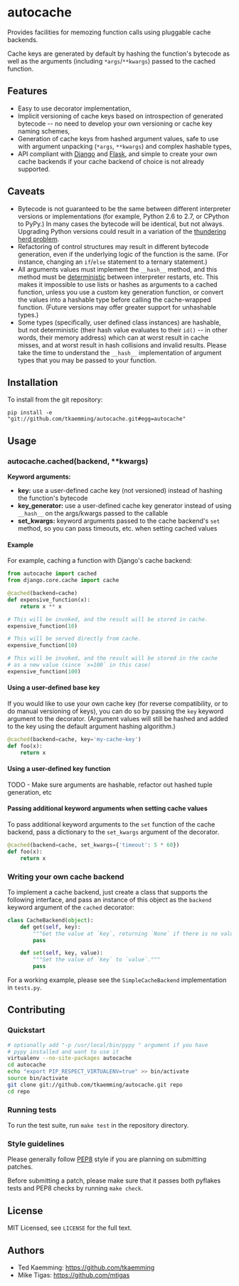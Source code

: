 # autocache

Provides facilities for memozing function calls using pluggable cache backends.

Cache keys are generated by default by hashing the function's bytecode as well
as the arguments (including `*args`/`**kwargs`) passed to the cached function.

## Features

* Easy to use decorator implementation,
* Implicit versioning of cache keys based on introspection of generated
  bytecode -- no need to develop your own versioning or cache key naming schemes,
* Generation of cache keys from hashed argument values, safe to use with
  argument unpacking (`*args`, `**kwargs`) and complex hashable types,
* API compliant with [Django](https://docs.djangoproject.com/en/dev/topics/cache/)
  and [Flask](http://flask.pocoo.org/docs/patterns/caching/), and simple to
  create your own cache backends if your cache backend of choice is not already
  supported.

## Caveats

* Bytecode is not guaranteed to be the same between different interpreter
  versions or implementations (for example, Python 2.6 to 2.7, or CPython to
  PyPy.) In many cases the bytecode will be identical, but not always. Upgrading
  Python versions could result in a variation of the
  [thundering herd problem](http://en.wikipedia.org/wiki/Thundering_herd_problem).
* Refactoring of control structures may result in different bytecode generation,
  even if the underlying logic of the function is the same. (For instance,
  changing an `if`/`else` statement to a ternary statement.)
* All arguments values must implement the `__hash__` method, and this method
  must be [deterministic](http://en.wikipedia.org/wiki/Deterministic_algorithm)
  between interpreter restarts, etc. This makes it impossible to use lists or
  hashes as arguments to a cached function, unless you use a custom key
  generation function, or convert the values into a hashable type before calling
  the cache-wrapped function. (Future versions may offer greater support for
  unhashable types.)
* Some types (specifically, user defined class instances) are hashable, but not
  deterministic (their hash value evaluates to their `id()` -- in other words,
  their memory address) which can at worst result in cache misses, and at worst
  result in hash collisions and invalid results. Please take the time to
  understand the `__hash__` implementation of argument types that you may be
  passed to your function.

## Installation

To install from the git repository:

    pip install -e "git://github.com/tkaemming/autocache.git#egg=autocache"

## Usage

### autocache.cached(backend, \*\*kwargs)

**Keyword arguments:**

* **key:** use a user-defined cache key (not versioned) instead of hashing the
  function's bytecode
* **key_generator:** use a user-defined cache key generator instead of using
  `__hash__` on the args/kwargs passed to the callable
* **set_kwargs:** keyword arguments passed to the cache backend's `set` method,
  so you can pass timeouts, etc. when setting cached values

#### Example

For example, caching a function with Django's cache backend:

```python
from autocache import cached
from django.core.cache import cache

@cached(backend=cache)
def expensive_function(x):
    return x ** x

# This will be invoked, and the result will be stored in cache.
expensive_function(10)

# This will be served directly from cache.
expensive_function(10)

# This will be invoked, and the result will be stored in the cache
# as a new value (since `x=100` in this case)
expensive_function(100)
```

#### Using a user-defined base key

If you would like to use your own cache key (for reverse compatibility, or to
do manual versioning of keys), you can do so by passing the `key` keyword
argument to the decorator. (Argument values will still be hashed and added to
the key using the default argument hashing algorithm.)

```python
@cached(backend=cache, key='my-cache-key')
def foo(x):
    return x
```

#### Using a user-defined key function

TODO - Make sure arguments are hashable, refactor out hashed tuple generation, etc

#### Passing additional keyword arguments when setting cache values

To pass additional keyword arguments to the `set` function of the cache backend,
pass a dictionary to the `set_kwargs` argument of the decorator.

```python
@cached(backend=cache, set_kwargs={'timeout': 5 * 60})
def foo(x):
    return x
```

### Writing your own cache backend

To implement a cache backend, just create a class that supports the following
interface, and pass an instance of this object as the `backend` keyword argument
of the `cached` decorator:

```python
class CacheBackend(object):
    def get(self, key):
        """Get the value at `key`, returning `None` if there is no value."""
        pass

    def set(self, key, value):
        """Set the value of `key` to `value`."""
        pass
```

For a working example, please see the `SimpleCacheBackend` implementation in
`tests.py`.

## Contributing

### Quickstart

```bash
# optionally add "-p /usr/local/bin/pypy " argument if you have
# pypy installed and want to use it
virtualenv --no-site-packages autocache
cd autocache
echo "export PIP_RESPECT_VIRTUALENV=true" >> bin/activate
source bin/activate
git clone git://github.com/tkaemming/autocache.git repo
cd repo
```

### Running tests

To run the test suite, run `make test` in the repository directory.

### Style guidelines

Please generally follow [PEP8](http://www.python.org/dev/peps/pep-0008/) style
if you are planning on submitting patches.

Before submitting a patch, please make sure that it passes both pyflakes tests
and PEP8 checks by running `make check`.

## License

MIT Licensed, see `LICENSE` for the full text.

## Authors

* Ted Kaemming: <https://github.com/tkaemming>
* Mike Tigas: <https://github.com/mtigas>
